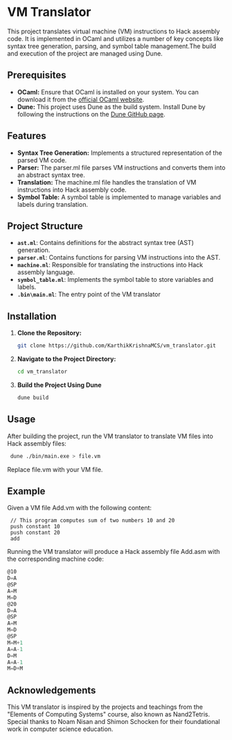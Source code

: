
# VM Translator

This project translates virtual machine (VM) instructions to Hack assembly code. It is implemented in OCaml and utilizes a number of key concepts like syntax tree generation, parsing, and symbol table management.The build and execution of the project are managed using Dune.

## Prerequisites

- **OCaml:** Ensure that OCaml is installed on your system. You can download it from the [official OCaml website](https://ocaml.org/).  
- **Dune:** This project uses Dune as the build system. Install Dune by following the instructions on the [Dune GitHub page](https://github.com/ocaml/dune).  

## Features

- **Syntax Tree Generation:** Implements a structured representation of the parsed VM code.
- **Parser:** The parser.ml file parses VM instructions and converts them into an abstract syntax tree. 
- **Translation:** The machine.ml file handles the translation of VM instructions into Hack assembly code. 
- **Symbol Table:** A symbol table is implemented to manage variables and labels during translation.

## Project Structure

- **`ast.ml`**: Contains definitions for the abstract syntax tree (AST) generation.
- **`parser.ml`**: Contains functions for parsing VM instructions into the AST. 
- **`machine.ml`**: Responsible for translating the instructions into Hack assembly language.
- **`symbol_table.ml`**: Implements the symbol table to store variables and labels.
- **`.bin\main.ml`**: The entry point of the VM translator

## Installation

1. **Clone the Repository:**  
   ```bash
   git clone https://github.com/KarthikKrishnaMCS/vm_translator.git
2. **Navigate to the Project Directory:**  
   ```bash
   cd vm_translator
3. **Build the Project Using Dune**  
   ```bash
   dune build

## Usage

After building the project, run the VM translator to translate VM files into Hack assembly files:

  ```bash
   dune ./bin/main.exe > file.vm
  ```
Replace file.vm with your VM file.


## Example

Given a VM file Add.vm with the following content:

  ```vm
   // This program computes sum of two numbers 10 and 20
   push constant 10
   push constant 20
   add
   ```

Running the VM translator will produce a Hack assembly file Add.asm with the corresponding machine code:

   ```asm
   @10
   D=A
   @SP
   A=M
   M=D
   @20
   D=A
   @SP
   A=M
   M=D
   @SP
   M=M+1
   A=A-1
   D=M
   A=A-1
   M=D+M
   ```

## Acknowledgements

This VM translator is inspired by the projects and teachings from the "Elements of Computing Systems" course, also known as Nand2Tetris. Special thanks to Noam Nisan and Shimon Schocken for their foundational work in computer science education.


